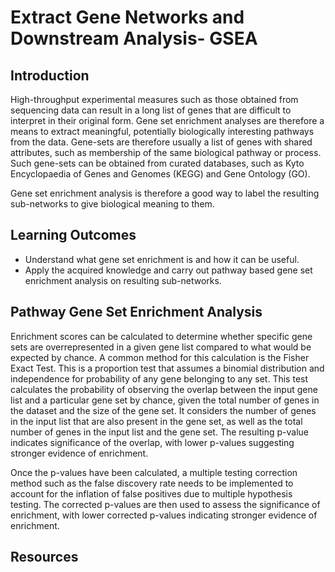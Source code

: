 # Extract Gene Networks and Downstream Analysis- GSEA

## Introduction

High-throughput experimental measures such as those obtained from sequencing data can result in a long list of genes that are difficult to interpret in their original form. Gene set enrichment analyses are therefore a means to extract meaningful, potentially biologically interesting pathways from the data. Gene-sets are therefore usually a list of genes with shared attributes, such as membership of the same biological pathway or process. Such gene-sets can be obtained from curated databases, such as Kyto Encyclopaedia of Genes and Genomes (KEGG) and Gene Ontology (GO).

Gene set enrichment analysis is therefore a good way to label the resulting sub-networks to give biological meaning to them.

## Learning Outcomes

- Understand what gene set enrichment is and how it can be useful.
- Apply the acquired knowledge and carry out pathway based gene set enrichment analysis on resulting sub-networks.

## Pathway Gene Set Enrichment Analysis

Enrichment scores can be calculated to determine whether specific gene sets are overrepresented in a given gene list compared to what would be expected by chance. A common method for this calculation is the Fisher Exact Test. This is a proportion test that assumes a binomial distribution and independence for probability of any gene belonging to any set. This test calculates the probability of observing the overlap between the input gene list and a particular gene set by chance, given the total number of genes in the dataset and the size of the gene set. It considers the number of genes in the input list that are also present in the gene set, as well as the total number of genes in the input list and the gene set. The resulting p-value indicates significance of the overlap, with lower p-values suggesting stronger evidence of enrichment.

Once the p-values have been calculated, a multiple testing correction method such as the false discovery rate needs to be implemented to account for the inflation of false positives due to multiple hypothesis testing. The corrected p-values are then used to assess the significance of enrichment, with lower corrected p-values indicating stronger evidence of enrichment.

## Resources
